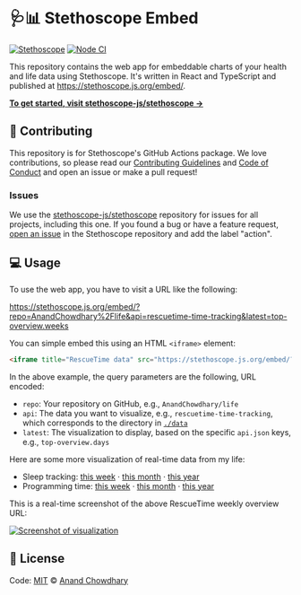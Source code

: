 # 🩺📊 Stethoscope Embed

[![Stethoscope](https://stethoscope.js.org/branding/badge-small.svg)](https://stethoscope.js.org)
[![Node CI](https://github.com/stethoscope-js/embed/workflows/Node%20CI/badge.svg)](https://github.com/stethoscope-js/action/actions?query=workflow%3A%22Node+CI%22)

This repository contains the web app for embeddable charts of your health and life data using Stethoscope. It's written in React and TypeScript and published at https://stethoscope.js.org/embed/.

[**To get started, visit stethoscope-js/stethoscope →**](https://github.com/stethoscope-js/stethoscope)

## 🎁 Contributing

This repository is for Stethoscope's GitHub Actions package. We love contributions, so please read our [Contributing Guidelines](https://github.com/stethoscope-js/.github/blob/master/CONTRIBUTING.md) and [Code of Conduct](https://github.com/stethoscope-js/.github/blob/master/CODE_OF_CONDUCT.md) and open an issue or make a pull request!

### Issues

We use the [stethoscope-js/stethoscope](https://github.com/stethoscope-js/stethoscope) repository for issues for all projects, including this one. If you found a bug or have a feature request, [open an issue](https://github.com/stethoscope-js/stethoscope/issues) in the Stethoscope repository and add the label "action".

## 💻 Usage

To use the web app, you have to visit a URL like the following:

https://stethoscope.js.org/embed/?repo=AnandChowdhary%2Flife&api=rescuetime-time-tracking&latest=top-overview.weeks

You can simple embed this using an HTML `<iframe>` element:

```html
<iframe title="RescueTime data" src="https://stethoscope.js.org/embed/?repo=AnandChowdhary%2Flife&api=rescuetime-time-tracking&latest=top-overview.weeks"></iframe>
```

In the above example, the query parameters are the following, URL encoded:

- `repo`: Your repository on GitHub, e.g., `AnandChowdhary/life`
- `api`: The data you want to visualize, e.g., `rescuetime-time-tracking`, which corresponds to the directory in [`./data`](./data)
- `latest`: The visualization to display, based on the specific `api.json` keys, e.g., `top-overview.days`

Here are some more visualization of real-time data from my life:

- Sleep tracking: [this week](https://stethoscope.js.org/embed/?repo=AnandChowdhary%2Flife&api=oura-sleep&latest=total.weeks) · [this month](https://stethoscope.js.org/embed/?repo=AnandChowdhary%2Flife&api=oura-sleep&latest=total.days) · [this year](https://stethoscope.js.org/embed/?repo=AnandChowdhary%2Flife&api=oura-sleep&latest=total.months)
- Programming time: [this week](https://stethoscope.js.org/embed/?repo=AnandChowdhary%2Flife&api=wakatime-time-tracking&latest=weeks) · [this month](https://stethoscope.js.org/embed/?repo=AnandChowdhary%2Flife&api=wakatime-time-tracking&latest=days) · [this year](https://stethoscope.js.org/embed/?repo=AnandChowdhary%2Flife&api=wakatime-time-tracking&latest=months)

This is a real-time screenshot of the above RescueTime weekly overview URL:

[![Screenshot of visualization](https://api.microlink.io/?url=https%3A%2F%2Fanandchowdhary.github.io%2Flife%2F%3Frepo%3DAnandChowdhary%252Flife%26api%3Drescuetime-time-tracking%26latest%3Dtop-overview.weeks&waitFor=5000&waitUntil=networkidle2&screenshot=true&meta=false&embed=screenshot.url&device=ipadlandscape)](https://stethoscope.js.org/embed/?repo=AnandChowdhary%2Flife&api=rescuetime-time-tracking&latest=top-overview.weeks)

## 📄 License

Code: [MIT](./LICENSE) © [Anand Chowdhary](https://anandchowdhary.com)
